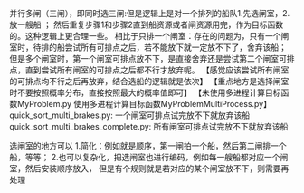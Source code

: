并行多闸（三闸），即同时选三闸:但是逻辑上是对一个排列的船队1.先选闸室，2.放一艘船 ；
然后重复步骤1和步骤2直到船资源或者闸资源用完，作为目标函数的。这种逻辑上更合理一些。
相比于只排一个闸室：存在的问题为，只有一个闸室时，待排的船尝试所有可排点之后，若不能放下就一定放不下了，舍弃该船；
但是多个闸室时，第一个闸室可排点放不下，是直接舍弃还是尝试第二个闸室可排点，直到尝试所有闸室的可排点之后都不行才放弃呢。
【感觉应该尝试所有闸室的可排点均不行之后再放弃，结合选船的逻辑就是依次】
【重点地方是选择闸室时不要按照概率分布，直接按照最大的概率值即可】
【未使用多进程计算目标函数MyProblem.py
  使用多进程计算目标函数MyProblemMultiProcess.py】
  quick_sort_multi_brakes.py: 一个闸室可排点试完放不下就放弃该船
  quick_sort_multi_brakes_complete.py: 所有闸室可排点试完放不下就放弃该船


选闸室的地方可以
1.简化：例如就是顺序，第一闸拍一个船，然后第二闸排一个船，等等；
2.也可以复杂化，把选闸室也进行编码，例如每一艘船都对应一个闸室，然后安装顺序放入，
但是有个规则就是若对应的某个闸室放不下，则需要再处理

